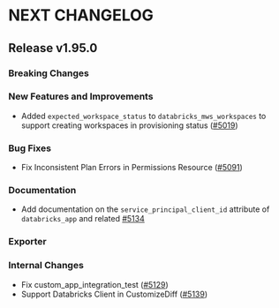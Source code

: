 # NEXT CHANGELOG

## Release v1.95.0

### Breaking Changes

### New Features and Improvements

* Added `expected_workspace_status` to `databricks_mws_workspaces` to support creating workspaces in provisioning status ([#5019](https://github.com/databricks/terraform-provider-databricks/pull/5019))

### Bug Fixes

* Fix Inconsistent Plan Errors in Permissions Resource ([#5091](https://github.com/databricks/terraform-provider-databricks/pull/5091))

### Documentation

* Add documentation on the `service_principal_client_id` attribute of `databricks_app` and related [#5134](https://github.com/databricks/terraform-provider-databricks/pull/5134)
### Exporter

### Internal Changes

* Fix custom_app_integration_test ([#5129](https://github.com/databricks/terraform-provider-databricks/pull/5129))
* Support Databricks Client in CustomizeDiff ([#5139](https://github.com/databricks/terraform-provider-databricks/pull/5139))
